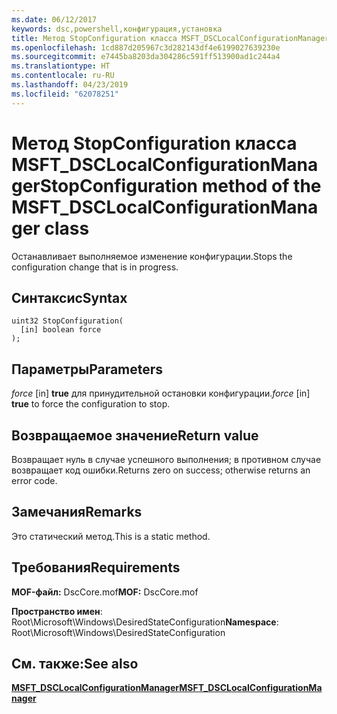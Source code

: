 ```yaml
---
ms.date: 06/12/2017
keywords: dsc,powershell,конфигурация,установка
title: Метод StopConfiguration класса MSFT_DSCLocalConfigurationManager
ms.openlocfilehash: 1cd887d205967c3d282143df4e6199027639230e
ms.sourcegitcommit: e7445ba8203da304286c591ff513900ad1c244a4
ms.translationtype: HT
ms.contentlocale: ru-RU
ms.lasthandoff: 04/23/2019
ms.locfileid: "62078251"
---
```

# <a name="stopconfiguration-method-of-the-msftdsclocalconfigurationmanager-class"></a><span data-ttu-id="a05c7-103">Метод StopConfiguration класса MSFT_DSCLocalConfigurationManager</span><span class="sxs-lookup"><span data-stu-id="a05c7-103">StopConfiguration method of the MSFT_DSCLocalConfigurationManager class</span></span>

<span data-ttu-id="a05c7-104">Останавливает выполняемое изменение конфигурации.</span><span class="sxs-lookup"><span data-stu-id="a05c7-104">Stops the configuration change that is in progress.</span></span>

## <a name="syntax"></a><span data-ttu-id="a05c7-105">Синтаксис</span><span class="sxs-lookup"><span data-stu-id="a05c7-105">Syntax</span></span>

```mof
uint32 StopConfiguration(
  [in] boolean force
);
```

## <a name="parameters"></a><span data-ttu-id="a05c7-106">Параметры</span><span class="sxs-lookup"><span data-stu-id="a05c7-106">Parameters</span></span>

<span data-ttu-id="a05c7-107">*force* \[in\] **true** для принудительной остановки конфигурации.</span><span class="sxs-lookup"><span data-stu-id="a05c7-107">*force* \[in\] **true** to force the configuration to stop.</span></span>

## <a name="return-value"></a><span data-ttu-id="a05c7-108">Возвращаемое значение</span><span class="sxs-lookup"><span data-stu-id="a05c7-108">Return value</span></span>

<span data-ttu-id="a05c7-109">Возвращает нуль в случае успешного выполнения; в противном случае возвращает код ошибки.</span><span class="sxs-lookup"><span data-stu-id="a05c7-109">Returns zero on success; otherwise returns an error code.</span></span>

## <a name="remarks"></a><span data-ttu-id="a05c7-110">Замечания</span><span class="sxs-lookup"><span data-stu-id="a05c7-110">Remarks</span></span>

<span data-ttu-id="a05c7-111">Это статический метод.</span><span class="sxs-lookup"><span data-stu-id="a05c7-111">This is a static method.</span></span>

## <a name="requirements"></a><span data-ttu-id="a05c7-112">Требования</span><span class="sxs-lookup"><span data-stu-id="a05c7-112">Requirements</span></span>

<span data-ttu-id="a05c7-113">**MOF-файл:** DscCore.mof</span><span class="sxs-lookup"><span data-stu-id="a05c7-113">**MOF:** DscCore.mof</span></span>

<span data-ttu-id="a05c7-114">**Пространство имен**: Root\Microsoft\Windows\DesiredStateConfiguration</span><span class="sxs-lookup"><span data-stu-id="a05c7-114">**Namespace**: Root\Microsoft\Windows\DesiredStateConfiguration</span></span>

## <a name="see-also"></a><span data-ttu-id="a05c7-115">См. также:</span><span class="sxs-lookup"><span data-stu-id="a05c7-115">See also</span></span>

[<span data-ttu-id="a05c7-116">**MSFT_DSCLocalConfigurationManager**</span><span class="sxs-lookup"><span data-stu-id="a05c7-116">**MSFT_DSCLocalConfigurationManager**</span></span>](msft-dsclocalconfigurationmanager.md)